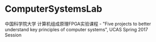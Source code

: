 # ComputerSystemsLab
中国科学院大学 计算机组成原理FPGA实验课程 - "Five projects to better understand key principles of computer systems", UCAS Spring 2017 Session
